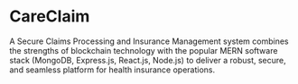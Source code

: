 # CareClaim
A Secure Claims Processing and Insurance Management system combines the strengths of blockchain technology with the popular MERN software stack (MongoDB, Express.js, React.js, Node.js) to deliver a robust, secure, and seamless platform for health insurance operations.
